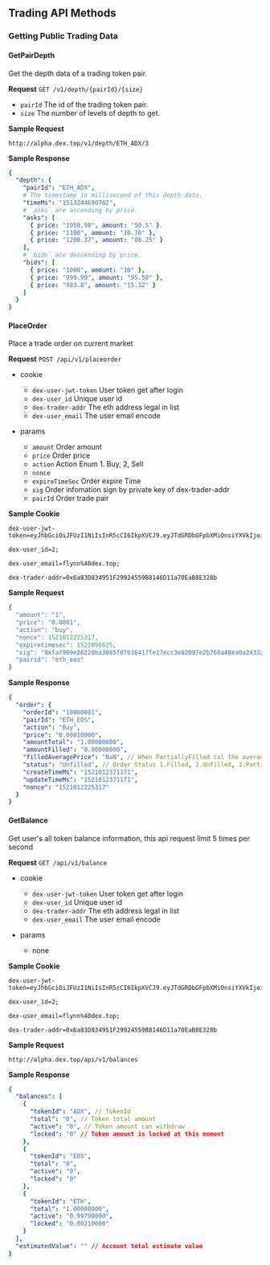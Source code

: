 ## Trading API Methods

### Getting Public Trading Data

#### GetPairDepth

Get the depth data of a trading token pair.

**Request** `GET /v1/depth/{pairId}/{size}`

- `pairId` The id of the trading token pair.
- `size` The number of levels of depth to get.

**Sample Request**

```http
http://alpha.dex.top/v1/depth/ETH_ADX/3
```

**Sample Response**
```yaml
{
  "depth": {
    "pairId": "ETH_ADX",
    # The timestamp in millisecond of this depth data.
    "timeMs": "1513244690782",
    # `asks` are ascending by price.
    "asks": [
      { price: "1050.98", amount: "50.5" }，
      { price: "1100", amount: "10.70" },
      { price: "1200.37", amount: "80.25" }
    ],
    # `bids` are descending by price.
    "bids": [
      { price: "1000", amount: "10" },
      { price: "999.99", amount: "95.50" },
      { price: "983.8", amount: "15.32" }
    ]
  }
}
```



#### PlaceOrder

Place a trade order on current market

**Request** `POST /api/v1/placeorder` 

- cookie
  - `dex-user-jwt-token` User token get after login
  - `dex-user_id` Unique user id
  - `dex-trader-addr` The eth address legal in list
  - `dex-user_email` The user email encode

- params
  - `amount` Order amount
  - `price` Order price
  - `action` Action Enum 1. Buy, 2, Sell
  - `nonce`
  - `expireTimeSec` Order expire Time
  - `sig` Order infomation sign by private key of dex-trader-addr
  - `pairId` Order trade pair

**Sample Cookie**
```
dex-user-jwt-token=eyJhbGciOiJFUzI1NiIsInR5cCI6IkpXVCJ9.eyJTdGRDbGFpbXMiOnsiYXVkIjoiREV4IFNlcnZlcnMiLCJleHAiOjE1MjEyNjU3MTcsImp0aSI6ImEwY2VmNGQ0LTBmNWQtNDVmMS05MzYwLTkwOGQ0MmY1ZWMzYiIsImlhdCI6MTUyMTAwNjUxNywiaXNzIjoiREV4Iiwic3ViIjoiMiJ9fQ.r0kwUhMh8pZCGazZt0Lp4gPl1JEOdQIGyXlNpi5zHQ90NloUXNuEhlSRvSrTu5rug6nhkO_cbvIGc2okeC9zLQ; 

dex-user_id=2; 

dex-user_email=flynn%40dex.top; 

dex-trader-addr=0x6a83D834951F29924559B8146D11a70EaB8E328b
```


**Sample Request**

```js
{
  "amount": "1",   
  "price": "0.0001",  
  "action": "buy",  
  "nonce": 1521012225317,  
  "expiretimesec": 1521098625,   
  "sig": "0xfaf909e20220ba3085f07616417fe17ecc3e82097e2b760a48ea0a24332899430632c361c645734118f5a8dca241b4c0eae41d4e3f88f789da2179121ac1107400",  
  "pairid": "eth_eos" 
}
```

**Sample Response**

```yaml
{
  "order": {
    "orderId": "10000001",  
    "pairId": "ETH_EOS",
    "action": "Buy",
    "price": "0.00010000",
    "amountTotal": "1.00000000",
    "amountFilled": "0.00000000",
    "filledAveragePrice": "NaN", // When PartiallyFilled cal the average price
    "status": "Unfilled", // Order Status 1.Filled, 2.Unfilled, 3.PartiallyFilled
    "createTimeMs": "1521012371171", 
    "updateTimeMs": "1521012371171",
    "nonce": "1521012225317"
  }
}
```

#### GetBalance

Get user's all token balance information, this api request limit 5 times per second

**Request** `GET /api/v1/balance` 

- cookie
  - `dex-user-jwt-token` User token get after login
  - `dex-user_id` Unique user id
  - `dex-trader-addr` The eth address legal in list
  - `dex-user_email` The user email encode

- params
  - none

**Sample Cookie**
```
dex-user-jwt-token=eyJhbGciOiJFUzI1NiIsInR5cCI6IkpXVCJ9.eyJTdGRDbGFpbXMiOnsiYXVkIjoiREV4IFNlcnZlcnMiLCJleHAiOjE1MjEyNjU3MTcsImp0aSI6ImEwY2VmNGQ0LTBmNWQtNDVmMS05MzYwLTkwOGQ0MmY1ZWMzYiIsImlhdCI6MTUyMTAwNjUxNywiaXNzIjoiREV4Iiwic3ViIjoiMiJ9fQ.r0kwUhMh8pZCGazZt0Lp4gPl1JEOdQIGyXlNpi5zHQ90NloUXNuEhlSRvSrTu5rug6nhkO_cbvIGc2okeC9zLQ; 

dex-user_id=2; 

dex-user_email=flynn%40dex.top; 

dex-trader-addr=0x6a83D834951F29924559B8146D11a70EaB8E328b
```


**Sample Request**

```http
http://alpha.dex.top/api/v1/balances
```

**Sample Response**

```yaml
{
  "balances": [
    {
      "tokenId": "ADX", // TokenId
      "total": "0", // Token total amount
      "active": "0", // Token amount can withdraw
      "locked": "0" // Token amount is locked at this moment
    },
    {
      "tokenId": "EOS",
      "total": "0",
      "active": "0",
      "locked": "0"
    },
    {
      "tokenId": "ETH",
      "total": "1.00000000",
      "active": "0.99790000",
      "locked": "0.00210000"
    }
  ],
  "estimatedValue": "" // Account total estimate value
}
```